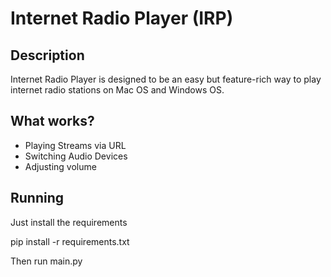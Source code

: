 # Internet Radio Player (IRP)
## Description
Internet Radio Player is designed to be an easy but feature-rich way to play internet radio stations on Mac OS and Windows OS.
## What works?
* Playing Streams via URL
* Switching Audio Devices
* Adjusting volume

## Running
Just install the requirements

pip install -r requirements.txt

Then run main.py